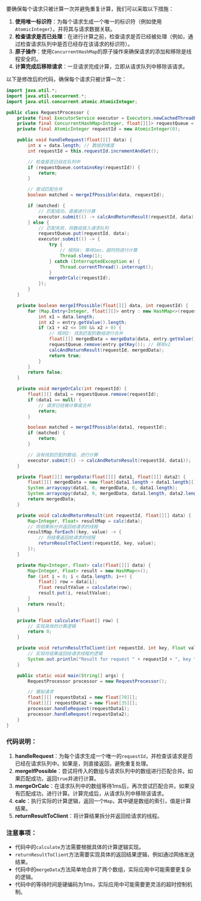 要确保每个请求只被计算一次并避免重复计算，我们可以采取以下措施：

1. **使用唯一标识符**：为每个请求生成一个唯一的标识符（例如使用`AtomicInteger`），并将其与请求数据关联。
2. **检查请求是否已处理**：在进行计算之前，检查请求是否已经被处理（例如，通过检查请求队列中是否已经存在该请求的标识符）。
3. **原子操作**：使用`ConcurrentHashMap`的原子操作来确保请求的添加和移除是线程安全的。
4. **计算完成后移除请求**：一旦请求完成计算，立即从请求队列中移除该请求。

以下是修改后的代码，确保每个请求只被计算一次：

```java
import java.util.*;
import java.util.concurrent.*;
import java.util.concurrent.atomic.AtomicInteger;

public class RequestProcessor {
    private final ExecutorService executor = Executors.newCachedThreadPool();
    private final ConcurrentHashMap<Integer, float[][]> requestQueue = new ConcurrentHashMap<>();
    private final AtomicInteger requestId = new AtomicInteger(0);

    public void handleRequest(float[][] data) {
        int x = data.length; // 数组的维度
        int requestId = this.requestId.incrementAndGet();

        // 检查是否已经在队列中
        if (requestQueue.containsKey(requestId)) {
            return;
        }

        // 尝试匹配合并
        boolean matched = mergeIfPossible(data, requestId);

        if (matched) {
            // 匹配成功，直接进行计算
            executor.submit(() -> calcAndReturnResult(requestId, data));
        } else {
            // 匹配失败，将数组放入请求队列
            requestQueue.put(requestId, data);
            executor.submit(() -> {
                try {
                    // 规则4: 等待1ms，超时则进行计算
                    Thread.sleep(1);
                } catch (InterruptedException e) {
                    Thread.currentThread().interrupt();
                }
                mergeOrCalc(requestId);
            });
        }
    }

    private boolean mergeIfPossible(float[][] data, int requestId) {
        for (Map.Entry<Integer, float[][]> entry : new HashMap<>(requestQueue).entrySet()) {
            int x1 = data.length;
            int x2 = entry.getValue().length;
            if (x1 + x2 <= 100 && x2 > 0) {
                // 规则2: 找到匹配的数组进行合并
                float[][] mergedData = mergeData(data, entry.getValue());
                requestQueue.remove(entry.getKey()); // 移除x2
                calcAndReturnResult(requestId, mergedData);
                return true;
            }
        }
        return false;
    }

    private void mergeOrCalc(int requestId) {
        float[][] data1 = requestQueue.remove(requestId);
        if (data1 == null) {
            // 请求已经被计算或合并
            return;
        }

        boolean matched = mergeIfPossible(data1, requestId);
        if (matched) {
            return;
        }

        // 没有找到匹配的数组，进行计算
        executor.submit(() -> calcAndReturnResult(requestId, data1));
    }

    private float[][] mergeData(float[][] data1, float[][] data2) {
        float[][] mergedData = new float[data1.length + data1.length][];
        System.arraycopy(data1, 0, mergedData, 0, data1.length);
        System.arraycopy(data2, 0, mergedData, data1.length, data2.length);
        return mergedData;
    }

    private void calcAndReturnResult(int requestId, float[][] data) {
        Map<Integer, Float> resultMap = calc(data);
        // 将结果拆分并返回给请求的线程
        resultMap.forEach((key, value) -> {
            // 将结果返回给请求的线程
            returnResultToClient(requestId, key, value);
        });
    }

    private Map<Integer, Float> calc(float[][] data) {
        Map<Integer, Float> result = new HashMap<>();
        for (int i = 0; i < data.length; i++) {
            float[] row = data[i];
            float resultValue = calculate(row);
            result.put(i, resultValue);
        }
        return result;
    }

    private float calculate(float[] row) {
        // 实现具体的计算逻辑
        return 0;
    }

    private void returnResultToClient(int requestId, int key, Float value) {
        // 实现将结果返回给请求线程的逻辑
        System.out.println("Result for request " + requestId + ", key " + key + ": " + value);
    }

    public static void main(String[] args) {
        RequestProcessor processor = new RequestProcessor();

        // 模拟请求
        float[][] requestData1 = new float[70][];
        float[][] requestData2 = new float[35][];
        processor.handleRequest(requestData1);
        processor.handleRequest(requestData2);
    }
}
```

### 代码说明：

1. **handleRequest**：为每个请求生成一个唯一的`requestId`，并检查该请求是否已经在请求队列中。如果是，则直接返回，避免重复处理。
2. **mergeIfPossible**：尝试将传入的数组与请求队列中的数组进行匹配合并。如果匹配成功，返回`true`并进行计算。
3. **mergeOrCalc**：在请求队列中的数组等待1ms后，再次尝试匹配合并。如果没有匹配成功，进行计算。计算完成后，从请求队列中移除该请求。
4. **calc**：执行实际的计算逻辑，返回一个`Map`，其中键是数组的索引，值是计算结果。
5. **returnResultToClient**：将计算结果拆分并返回给请求的线程。

### 注意事项：

- 代码中的`calculate`方法需要根据具体的计算逻辑实现。
- `returnResultToClient`方法需要实现具体的返回结果逻辑，例如通过网络发送结果。
- 代码中的`mergeData`方法简单地合并了两个数组，实际应用中可能需要更复杂的逻辑。
- 代码中的等待时间是硬编码为1ms，实际应用中可能需要更灵活的超时控制机制。




